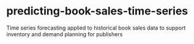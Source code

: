 # predicting-book-sales-time-series
Time series forecasting applied to historical book sales data to support inventory and demand planning for publishers
